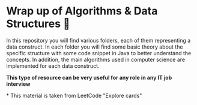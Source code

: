 # Wrap up of Algorithms & Data Structures :rocket:
In this repository you will find various folders, each of them representing a data construct. In each folder you will find some basic theory about the specific structure with some code snippet in Java to better understand the concepts. In addition, the main algorithms used in computer science are implemented for each data construct.

**This type of resource can be very useful for any role in any IT job interview**

\* This material is taken from LeetCode "Explore cards"
